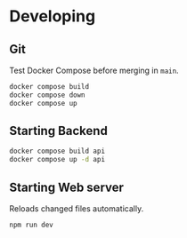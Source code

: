 # Developing

## Git

Test Docker Compose before merging in `main`.

```bash
docker compose build
docker compose down
docker compose up
```

## Starting Backend

```bash
docker compose build api
docker compose up -d api
```

## Starting Web server

Reloads changed files automatically.

```
npm run dev
```

